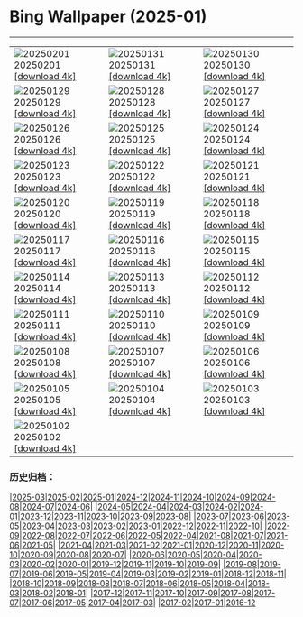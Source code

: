 # Bing Wallpaper (2025-01)
**************

<table><tr><td><img src="https://www.bing.com/th?id=OHR.FestungKonigsteinElbsandsteingebirge_ZH-CN2192655745_1920x1080.jpg" alt="20250201"> 20250201 <a href="https://www.bing.com/th?id=OHR.FestungKonigsteinElbsandsteingebirge_ZH-CN2192655745_UHD.jpg">[download 4k]</a></td><td><img src="https://www.bing.com/th?id=OHR.PlainsZebra_ZH-CN1989542307_1920x1080.jpg" alt="20250131"> 20250131 <a href="https://www.bing.com/th?id=OHR.PlainsZebra_ZH-CN1989542307_UHD.jpg">[download 4k]</a></td><td><img src="https://www.bing.com/th?id=OHR.OrdesaSpain_ZH-CN1445868068_1920x1080.jpg" alt="20250130"> 20250130 <a href="https://www.bing.com/th?id=OHR.OrdesaSpain_ZH-CN1445868068_UHD.jpg">[download 4k]</a></td></tr><tr><td><img src="https://www.bing.com/th?id=OHR.SpringFestival25Y_ZH-CN6133182159_1920x1080.jpg" alt="20250129"> 20250129 <a href="https://www.bing.com/th?id=OHR.SpringFestival25Y_ZH-CN6133182159_UHD.jpg">[download 4k]</a></td><td><img src="https://www.bing.com/th?id=OHR.LunarNewYearEve25Y_ZH-CN6059625695_1920x1080.jpg" alt="20250128"> 20250128 <a href="https://www.bing.com/th?id=OHR.LunarNewYearEve25Y_ZH-CN6059625695_UHD.jpg">[download 4k]</a></td><td><img src="https://www.bing.com/th?id=OHR.CanyonSnow_ZH-CN3910130781_1920x1080.jpg" alt="20250127"> 20250127 <a href="https://www.bing.com/th?id=OHR.CanyonSnow_ZH-CN3910130781_UHD.jpg">[download 4k]</a></td></tr><tr><td><img src="https://www.bing.com/th?id=OHR.FrostedBeech_ZH-CN2845716018_1920x1080.jpg" alt="20250126"> 20250126 <a href="https://www.bing.com/th?id=OHR.FrostedBeech_ZH-CN2845716018_UHD.jpg">[download 4k]</a></td><td><img src="https://www.bing.com/th?id=OHR.PortoSunset_ZH-CN2388246668_1920x1080.jpg" alt="20250125"> 20250125 <a href="https://www.bing.com/th?id=OHR.PortoSunset_ZH-CN2388246668_UHD.jpg">[download 4k]</a></td><td><img src="https://www.bing.com/th?id=OHR.IcelandGeyser_ZH-CN2136665867_1920x1080.jpg" alt="20250124"> 20250124 <a href="https://www.bing.com/th?id=OHR.IcelandGeyser_ZH-CN2136665867_UHD.jpg">[download 4k]</a></td></tr><tr><td><img src="https://www.bing.com/th?id=OHR.DeerValley_ZH-CN6029262704_1920x1080.jpg" alt="20250123"> 20250123 <a href="https://www.bing.com/th?id=OHR.DeerValley_ZH-CN6029262704_UHD.jpg">[download 4k]</a></td><td><img src="https://www.bing.com/th?id=OHR.PetraMonastery_ZH-CN5091189333_1920x1080.jpg" alt="20250122"> 20250122 <a href="https://www.bing.com/th?id=OHR.PetraMonastery_ZH-CN5091189333_UHD.jpg">[download 4k]</a></td><td><img src="https://www.bing.com/th?id=OHR.NapoliPizza_ZH-CN4698906448_1920x1080.jpg" alt="20250121"> 20250121 <a href="https://www.bing.com/th?id=OHR.NapoliPizza_ZH-CN4698906448_UHD.jpg">[download 4k]</a></td></tr><tr><td><img src="https://www.bing.com/th?id=OHR.DutchSquirrel_ZH-CN3896893818_1920x1080.jpg" alt="20250120"> 20250120 <a href="https://www.bing.com/th?id=OHR.DutchSquirrel_ZH-CN3896893818_UHD.jpg">[download 4k]</a></td><td><img src="https://www.bing.com/th?id=OHR.NeptunesGrotto_ZH-CN3092540170_1920x1080.jpg" alt="20250119"> 20250119 <a href="https://www.bing.com/th?id=OHR.NeptunesGrotto_ZH-CN3092540170_UHD.jpg">[download 4k]</a></td><td><img src="https://www.bing.com/th?id=OHR.WhiteSandsNP_ZH-CN2517618394_1920x1080.jpg" alt="20250118"> 20250118 <a href="https://www.bing.com/th?id=OHR.WhiteSandsNP_ZH-CN2517618394_UHD.jpg">[download 4k]</a></td></tr><tr><td><img src="https://www.bing.com/th?id=OHR.PelicanPortrait_ZH-CN1928504597_1920x1080.jpg" alt="20250117"> 20250117 <a href="https://www.bing.com/th?id=OHR.PelicanPortrait_ZH-CN1928504597_UHD.jpg">[download 4k]</a></td><td><img src="https://www.bing.com/th?id=OHR.PinnaclesPeaks_ZH-CN1603877182_1920x1080.jpg" alt="20250116"> 20250116 <a href="https://www.bing.com/th?id=OHR.PinnaclesPeaks_ZH-CN1603877182_UHD.jpg">[download 4k]</a></td><td><img src="https://www.bing.com/th?id=OHR.PointeDiable_ZH-CN0610493136_1920x1080.jpg" alt="20250115"> 20250115 <a href="https://www.bing.com/th?id=OHR.PointeDiable_ZH-CN0610493136_UHD.jpg">[download 4k]</a></td></tr><tr><td><img src="https://www.bing.com/th?id=OHR.CadizSpain_ZH-CN0032172399_1920x1080.jpg" alt="20250114"> 20250114 <a href="https://www.bing.com/th?id=OHR.CadizSpain_ZH-CN0032172399_UHD.jpg">[download 4k]</a></td><td><img src="https://www.bing.com/th?id=OHR.CoastalWales_ZH-CN9113929287_1920x1080.jpg" alt="20250113"> 20250113 <a href="https://www.bing.com/th?id=OHR.CoastalWales_ZH-CN9113929287_UHD.jpg">[download 4k]</a></td><td><img src="https://www.bing.com/th?id=OHR.CrescentTail_ZH-CN8283248964_1920x1080.jpg" alt="20250112"> 20250112 <a href="https://www.bing.com/th?id=OHR.CrescentTail_ZH-CN8283248964_UHD.jpg">[download 4k]</a></td></tr><tr><td><img src="https://www.bing.com/th?id=OHR.MeknesMorocco_ZH-CN7953910585_1920x1080.jpg" alt="20250111"> 20250111 <a href="https://www.bing.com/th?id=OHR.MeknesMorocco_ZH-CN7953910585_UHD.jpg">[download 4k]</a></td><td><img src="https://www.bing.com/th?id=OHR.BubbleLake_ZH-CN7146244555_1920x1080.jpg" alt="20250110"> 20250110 <a href="https://www.bing.com/th?id=OHR.BubbleLake_ZH-CN7146244555_UHD.jpg">[download 4k]</a></td><td><img src="https://www.bing.com/th?id=OHR.NamibiaDunes_ZH-CN5102483490_1920x1080.jpg" alt="20250109"> 20250109 <a href="https://www.bing.com/th?id=OHR.NamibiaDunes_ZH-CN5102483490_UHD.jpg">[download 4k]</a></td></tr><tr><td><img src="https://www.bing.com/th?id=OHR.GreatWallStairs_ZH-CN4045949792_1920x1080.jpg" alt="20250108"> 20250108 <a href="https://www.bing.com/th?id=OHR.GreatWallStairs_ZH-CN4045949792_UHD.jpg">[download 4k]</a></td><td><img src="https://www.bing.com/th?id=OHR.BouldersNZ_ZH-CN6750253580_1920x1080.jpg" alt="20250107"> 20250107 <a href="https://www.bing.com/th?id=OHR.BouldersNZ_ZH-CN6750253580_UHD.jpg">[download 4k]</a></td><td><img src="https://www.bing.com/th?id=OHR.RavennaBasilica_ZH-CN1406474730_1920x1080.jpg" alt="20250106"> 20250106 <a href="https://www.bing.com/th?id=OHR.RavennaBasilica_ZH-CN1406474730_UHD.jpg">[download 4k]</a></td></tr><tr><td><img src="https://www.bing.com/th?id=OHR.PlumParakeet_ZH-CN0311942558_1920x1080.jpg" alt="20250105"> 20250105 <a href="https://www.bing.com/th?id=OHR.PlumParakeet_ZH-CN0311942558_UHD.jpg">[download 4k]</a></td><td><img src="https://www.bing.com/th?id=OHR.VietnamFalls_ZH-CN9659529108_1920x1080.jpg" alt="20250104"> 20250104 <a href="https://www.bing.com/th?id=OHR.VietnamFalls_ZH-CN9659529108_UHD.jpg">[download 4k]</a></td><td><img src="https://www.bing.com/th?id=OHR.TolkienOxford_ZH-CN6331694590_1920x1080.jpg" alt="20250103"> 20250103 <a href="https://www.bing.com/th?id=OHR.TolkienOxford_ZH-CN6331694590_UHD.jpg">[download 4k]</a></td></tr><tr><td><img src="https://www.bing.com/th?id=OHR.ArdezSwitzerland_ZH-CN5605305240_1920x1080.jpg" alt="20250102"> 20250102 <a href="https://www.bing.com/th?id=OHR.ArdezSwitzerland_ZH-CN5605305240_UHD.jpg">[download 4k]</a></td><td></td><td></td></tr></table>

### 历史归档：

|[2025-03](/../2025-03/2025-03.md)|[2025-02](/../2025-02/2025-02.md)|[2025-01](/2025-01.md)|[2024-12](/../2024-12/2024-12.md)|[2024-11](/../2024-11/2024-11.md)|[2024-10](/../2024-10/2024-10.md)|[2024-09](/../2024-09/2024-09.md)|[2024-08](/../2024-08/2024-08.md)|[2024-07](/../2024-07/2024-07.md)|[2024-06](/../2024-06/2024-06.md)|
|[2024-05](/../2024-05/2024-05.md)|[2024-04](/../2024-04/2024-04.md)|[2024-03](/../2024-03/2024-03.md)|[2024-02](/../2024-02/2024-02.md)|[2024-01](/../2024-01/2024-01.md)|[2023-12](/../2023-12/2023-12.md)|[2023-11](/../2023-11/2023-11.md)|[2023-10](/../2023-10/2023-10.md)|[2023-09](/../2023-09/2023-09.md)|[2023-08](/../2023-08/2023-08.md)|
|[2023-07](/../2023-07/2023-07.md)|[2023-06](/../2023-06/2023-06.md)|[2023-05](/../2023-05/2023-05.md)|[2023-04](/../2023-04/2023-04.md)|[2023-03](/../2023-03/2023-03.md)|[2023-02](/../2023-02/2023-02.md)|[2023-01](/../2023-01/2023-01.md)|[2022-12](/../2022-12/2022-12.md)|[2022-11](/../2022-11/2022-11.md)|[2022-10](/../2022-10/2022-10.md)|
|[2022-09](/../2022-09/2022-09.md)|[2022-08](/../2022-08/2022-08.md)|[2022-07](/../2022-07/2022-07.md)|[2022-06](/../2022-06/2022-06.md)|[2022-05](/../2022-05/2022-05.md)|[2022-04](/../2022-04/2022-04.md)|[2021-08](/../2021-08/2021-08.md)|[2021-07](/../2021-07/2021-07.md)|[2021-06](/../2021-06/2021-06.md)|[2021-05](/../2021-05/2021-05.md)|
|[2021-04](/../2021-04/2021-04.md)|[2021-03](/../2021-03/2021-03.md)|[2021-02](/../2021-02/2021-02.md)|[2021-01](/../2021-01/2021-01.md)|[2020-12](/../2020-12/2020-12.md)|[2020-11](/../2020-11/2020-11.md)|[2020-10](/../2020-10/2020-10.md)|[2020-09](/../2020-09/2020-09.md)|[2020-08](/../2020-08/2020-08.md)|[2020-07](/../2020-07/2020-07.md)|
|[2020-06](/../2020-06/2020-06.md)|[2020-05](/../2020-05/2020-05.md)|[2020-04](/../2020-04/2020-04.md)|[2020-03](/../2020-03/2020-03.md)|[2020-02](/../2020-02/2020-02.md)|[2020-01](/../2020-01/2020-01.md)|[2019-12](/../2019-12/2019-12.md)|[2019-11](/../2019-11/2019-11.md)|[2019-10](/../2019-10/2019-10.md)|[2019-09](/../2019-09/2019-09.md)|
|[2019-08](/../2019-08/2019-08.md)|[2019-07](/../2019-07/2019-07.md)|[2019-06](/../2019-06/2019-06.md)|[2019-05](/../2019-05/2019-05.md)|[2019-04](/../2019-04/2019-04.md)|[2019-03](/../2019-03/2019-03.md)|[2019-02](/../2019-02/2019-02.md)|[2019-01](/../2019-01/2019-01.md)|[2018-12](/../2018-12/2018-12.md)|[2018-11](/../2018-11/2018-11.md)|
|[2018-10](/../2018-10/2018-10.md)|[2018-09](/../2018-09/2018-09.md)|[2018-08](/../2018-08/2018-08.md)|[2018-07](/../2018-07/2018-07.md)|[2018-06](/../2018-06/2018-06.md)|[2018-05](/../2018-05/2018-05.md)|[2018-04](/../2018-04/2018-04.md)|[2018-03](/../2018-03/2018-03.md)|[2018-02](/../2018-02/2018-02.md)|[2018-01](/../2018-01/2018-01.md)|
|[2017-12](/../2017-12/2017-12.md)|[2017-11](/../2017-11/2017-11.md)|[2017-10](/../2017-10/2017-10.md)|[2017-09](/../2017-09/2017-09.md)|[2017-08](/../2017-08/2017-08.md)|[2017-07](/../2017-07/2017-07.md)|[2017-06](/../2017-06/2017-06.md)|[2017-05](/../2017-05/2017-05.md)|[2017-04](/../2017-04/2017-04.md)|[2017-03](/../2017-03/2017-03.md)|
|[2017-02](/../2017-02/2017-02.md)|[2017-01](/../2017-01/2017-01.md)|[2016-12](/../2016-12/2016-12.md)